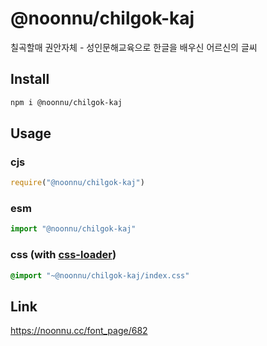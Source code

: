 # @noonnu/chilgok-kaj
칠곡할매 권안자체 - 성인문해교육으로 한글을 배우신 어르신의 글씨

## Install
```sh
npm i @noonnu/chilgok-kaj
```
## Usage
### cjs
```js
require("@noonnu/chilgok-kaj")
```
### esm
```js
import "@noonnu/chilgok-kaj"
```
### css (with [css-loader](https://github.com/webpack-contrib/css-loader))
```css
@import "~@noonnu/chilgok-kaj/index.css"
```

## Link
https://noonnu.cc/font_page/682